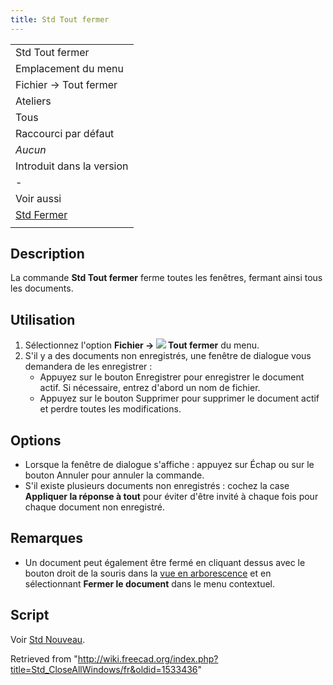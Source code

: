 ```yaml
---
title: Std Tout fermer
---
```

|  |
| --- |
| Std Tout fermer |
| Emplacement du menu |
| Fichier → Tout fermer |
| Ateliers |
| Tous |
| Raccourci par défaut |
| *Aucun* |
| Introduit dans la version |
| - |
| Voir aussi |
| [Std Fermer](/Std_CloseActiveWindow/fr "Std CloseActiveWindow/fr") |
|  |

## Description

La commande **Std Tout fermer** ferme toutes les fenêtres, fermant ainsi tous les documents.

## Utilisation

1. Sélectionnez l'option **Fichier → ![](/images/Std_CloseAllWindows.svg) Tout fermer** du menu.
2. S'il y a des documents non enregistrés, une fenêtre de dialogue vous demandera de les enregistrer :
   * Appuyez sur le bouton Enregistrer pour enregistrer le document actif. Si nécessaire, entrez d'abord un nom de fichier.
   * Appuyez sur le bouton Supprimer pour supprimer le document actif et perdre toutes les modifications.

## Options

* Lorsque la fenêtre de dialogue s'affiche : appuyez sur Échap ou sur le bouton Annuler pour annuler la commande.
* S'il existe plusieurs documents non enregistrés : cochez la case **Appliquer la réponse à tout** pour éviter d'être invité à chaque fois pour chaque document non enregistré.

## Remarques

* Un document peut également être fermé en cliquant dessus avec le bouton droit de la souris dans la [vue en arborescence](/Tree_view/fr "Tree view/fr") et en sélectionnant **Fermer le document** dans le menu contextuel.

## Script

Voir [Std Nouveau](/Std_New/fr#Script "Std New/fr").

Retrieved from "<http://wiki.freecad.org/index.php?title=Std_CloseAllWindows/fr&oldid=1533436>"